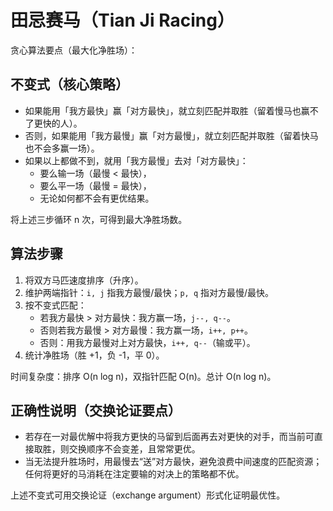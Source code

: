 # 田忌赛马（Tian Ji Racing）

贪心算法要点（最大化净胜场）：

## 不变式（核心策略）
- 如果能用「我方最快」赢「对方最快」，就立刻匹配并取胜（留着慢马也赢不了更快的人）。
- 否则，如果能用「我方最慢」赢「对方最慢」，就立刻匹配并取胜（留着快马也不会多赢一场）。
- 如果以上都做不到，就用「我方最慢」去对「对方最快」：
	- 要么输一场（最慢 < 最快），
	- 要么平一场（最慢 = 最快），
	- 无论如何都不会有更优结果。

将上述三步循环 n 次，可得到最大净胜场数。

## 算法步骤
1. 将双方马匹速度排序（升序）。
2. 维护两端指针：`i, j` 指我方最慢/最快；`p, q` 指对方最慢/最快。
3. 按不变式匹配：
	 - 若我方最快 > 对方最快：我方赢一场，`j--, q--`。
	 - 否则若我方最慢 > 对方最慢：我方赢一场，`i++, p++`。
	 - 否则：用我方最慢对上对方最快，`i++, q--`（输或平）。
4. 统计净胜场（胜 +1，负 -1，平 0）。

时间复杂度：排序 O(n log n)，双指针匹配 O(n)。总计 O(n log n)。

## 正确性说明（交换论证要点）
- 若存在一对最优解中将我方更快的马留到后面再去对更快的对手，而当前可直接取胜，则交换顺序不会变差，且常常更优。
- 当无法提升胜场时，用最慢去“送”对方最快，避免浪费中间速度的匹配资源；任何将更好的马消耗在注定要输的对决上的策略都不优。

上述不变式可用交换论证（exchange argument）形式化证明最优性。